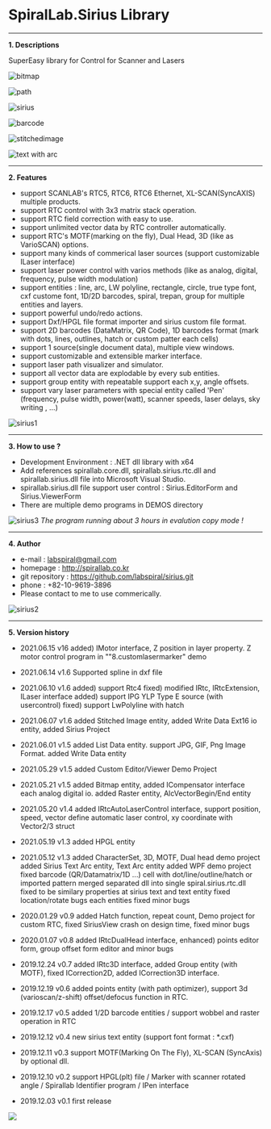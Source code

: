 # SpiralLab.Sirius Library

----
**1. Descriptions**

 SuperEasy library for Control for Scanner and Lasers
 
 ![bitmap](http://www.spirallab.co.kr/wp-content/uploads/2021/05/image-16-930x620.png)
 
 ![path](http://www.spirallab.co.kr/wp-content/uploads/2021/05/image-19-1024x622.png)
 
 ![sirius](https://user-images.githubusercontent.com/58460570/70974494-38c41780-20eb-11ea-8567-afe02fab5441.png)

 ![barcode](https://user-images.githubusercontent.com/58460570/117915869-130f6200-b321-11eb-928f-7c4f08c1af70.png)
 
 ![stitchedimage](http://www.spirallab.co.kr/wp-content/uploads/2021/06/unnamed-5.png)
 
 ![text with arc](https://user-images.githubusercontent.com/58460570/117915901-215d7e00-b321-11eb-8055-5502aad8bf85.png)


 ----
**2. Features**

 - support SCANLAB's RTC5, RTC6, RTC6 Ethernet, XL-SCAN(SyncAXIS) multiple products. 
 - support RTC control with 3x3 matrix stack operation.
 - support RTC field correction with easy to use.
 - support unlimited vector data by RTC controller automatically.
 - support RTC's MOTF(marking on the fly), Dual Head, 3D (like as VarioSCAN) options.
 - support many kinds of commerical laser sources (support customizable ILaser interface)
 - support laser power control with varios methods (like as analog, digital, frequency, pulse width modulation)
 - support entities : line, arc, LW polyline, rectangle, circle, true type font, cxf custome font, 1D/2D barcodes, spiral, trepan, group for multiple entities and layers.
 - support powerful undo/redo actions.
 - support Dxf/HPGL file format importer and sirius custom file format.
 - support 2D barcodes (DataMatrix, QR Code), 1D barcodes format (mark with dots, lines, outlines, hatch or custom patter each cells)
 - support 1 source(single document data), multiple view windows.
 - support customizable and extensible marker interface.
 - support laser path visualizer and simulator.
 - support all vector data are explodable by every sub entities.
 - support group entity with repeatable support each x,y, angle offsets.
 - support vary laser parameters with special entity called 'Pen' (frequency, pulse width, power(watt), scanner speeds, laser delays, sky writing , ...)
 
 ![sirius1](https://user-images.githubusercontent.com/58460570/70033764-74db8080-15f3-11ea-9e54-75b868e7d5ae.png)  
 
  ----
**3. How to use ?**

 - Development Environment : .NET dll library with x64
 - Add references spirallab.core.dll, spirallab.sirius.rtc.dll and spirallab.sirius.dll file into Microsoft Visual Studio.
 - spirallab.sirius.dll file support user control : Sirius.EditorForm and Sirius.ViewerForm
 - There are multiple demo programs in DEMOS directory

![sirius3](https://user-images.githubusercontent.com/58460570/70033763-74db8080-15f3-11ea-926d-447ac6739d72.png)
 *The program running about 3 hours in evalution copy mode !*
 
 ----
**4. Author**

 - e-mail : labspiral@gmail.com
 - homepage : http://spirallab.co.kr                        
 - git repository : https://github.com/labspiral/sirius.git
 - phone : +82-10-9619-3896
 - Please contact to me to use commerically.
  
![sirius2](https://user-images.githubusercontent.com/58460570/70033762-7442ea00-15f3-11ea-8788-2aae70ceacf8.png)

----
**5. Version history**

* 2021.06.15 v16 added) IMotor interface, Z position in layer property. Z motor control program in ""8.customlasermarker" demo
* 2021.06.14 v1.6 Supported spline in dxf file
* 2021.06.10 v1.6 
 added) support Rtc4 
 fixed) modified IRtc, IRtcExtension, ILaser interface
 added) support IPG YLP Type E source (with usercontrol)
 fixed) support LwPolyline with hatch
* 2021.06.07 v1.6 added Stitched Image entity, added Write Data Ext16 io entity, added Sirius Project
* 2021.06.01 v1.5 added List Data entity. support JPG, GIF, Png Image Format. added Write Data entity
* 2021.05.29 v1.5 added Custom Editor/Viewer Demo Project
* 2021.05.21 v1.5 added Bitmap entity, added ICompensator interface each analog digital io. added Raster entity, AlcVectorBegin/End entity
* 2021.05.20 v1.4 added IRtcAutoLaserControl interface, support position, speed, vector define automatic laser control, xy coordinate with Vector2/3 struct
* 2021.05.19 v1.3 added HPGL entity
* 2021.05.12 v1.3 added CharacterSet, 3D, MOTF, Dual head demo project 
                  added Sirius Text Arc entity, Text Arc entity
                  added WPF demo project
                  fixed barcode (QR/Datamatrix/1D ...) cell with dot/line/outline/hatch or imported pattern
                  merged separated dll into single spiral.sirius.rtc.dll
                  fixed to be similary properties at sirius text and text entity 
                  fixed location/rotate bugs each entities
                  fixed minor bugs

* 2020.01.29 v0.9 added Hatch function, repeat count, Demo project for custom RTC, fixed SiriusView crash on design time, fixed minor bugs
* 2020.01.07 v0.8 added IRtcDualHead interface, enhanced) points editor form, group offset form editor and minor bugs
* 2019.12.24 v0.7 added IRtc3D interface, added Group entity (with MOTF), fixed ICorrection2D, added ICorrection3D interface. 
* 2019.12.19 v0.6 added points entity (with path optimizer), support 3d (varioscan/z-shift) offset/defocus function in RTC. 
* 2019.12.17 v0.5 added 1/2D  barcode entities / support wobbel and raster operation in RTC
* 2019.12.12 v0.4 new sirius text entity  (support font format : *.cxf)
* 2019.12.11 v0.3 support MOTF(Marking On The Fly), XL-SCAN  (SyncAxis) by optional dll.
* 2019.12.10 v0.2 support HPGL(plt) file / Marker with scanner rotated angle / Spirallab Identifier program / IPen interface
* 2019.12.03 v0.1 first release

 
 [![](http://img.youtube.com/vi/pc70q_jc1Yw/0.jpg)](http://www.youtube.com/watch?v=pc70q_jc1Yw "SpiralLab.Sirius Library Demo")
